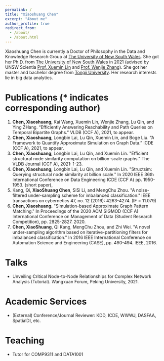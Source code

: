 ```yaml
---
permalink: /
title: "Xiaoshuang Chen"
excerpt: "About me"
author_profile: true
redirect_from: 
  - /about/
  - /about.html
---
```

Xiaoshuang Chen is currently a Doctor of Philosophy in the Data and Knowledge Research Group at [The University of New South Wales](https://unsw.edu.au/). She got her Ph.D. from [The University of New South Wales](https://unsw.edu.au/) in 2021 (advised by UNSW Scientia [Prof. Xuemin Lin](https://www.cse.unsw.edu.au/~lxue/) and [Prof. Wenjie Zhang](https://www.cse.unsw.edu.au/~zhangw/)). She got her master and bachelor degree from [Tongji University](https://en.tongji.edu.cn/). Her research interests lie in big data analytics.

Publications (* indicates corresponding author)
======
1.  **Chen, Xiaoshuang**, Kai Wang, Xuemin Lin, Wenjie Zhang, Lu Qin, and Ying ZHang. “Efficiently Answering Reachability and Path Queries on Temporal Bipartite Graphs.” VLDB (CCF A), 2021, to appear.
2.	**Chen, Xiaoshuang**, Longbin Lai, Lu Qin, Xuemin Lin, and Boge Liu. “A Framework to Quantify Approximate Simulation on Graph Data.” ICDE (CCF A), 2021, to appear.  
3.	**Chen, Xiaoshuang**, Longbin Lai, Lu Qin, and Xuemin Lin. "Efficient structural node similarity computation on billion-scale graphs." The VLDB Journal (CCF A), 2021: 1-23.  
4.	**Chen, Xiaoshuang**, Longbin Lai, Lu Qin, and Xuemin Lin. "Structsim: Querying structural node similarity at billion scale." In 2020 IEEE 36th International Conference on Data Engineering ICDE (CCF A) pp. 1950-1953. (short paper),
5.	Kang, Qi, **XiaoShuang Chen**, SiSi Li, and MengChu Zhou. "A noise-filtered under-sampling scheme for imbalanced classification." IEEE transactions on cybernetics 47, no. 12 (2016): 4263-4274. (IF = 11.079)
6.	**Chen, Xiaoshuang**. "Simulation-based Approximate Graph Pattern Matching." In Proceedings of the 2020 ACM SIGMOD (CCF A) International Conference on Management of Data (Student Research Competition), pp. 2825-2827. 2020. 
7.	**Chen, XiaoShuang**, Qi Kang, MengChu Zhou, and Zhi Wei. "A novel under-sampling algorithm based on iterative-partitioning filters for imbalanced classification." In 2016 IEEE International Conference on Automation Science and Engineering (CASE), pp. 490-494. IEEE, 2016.

Talks
======
- Unveiling Critical Node-to-Node Relationships for Complex Network Analysis (Tutorial). Wangxuan Forum, Peking University, 2021.

Academic Services
======
- (External) Conference/Journal Reviewer: KDD, ICDE, WWWJ, DASFAA, SpatialDI, etc. 

Teaching
======
- Tutor for COMP9311 and DATA1001
